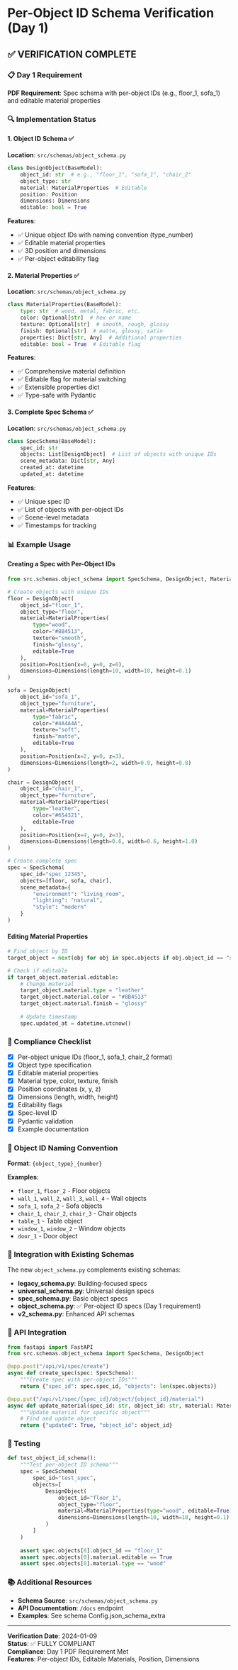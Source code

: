 # Per-Object ID Schema Verification (Day 1)

## ✅ VERIFICATION COMPLETE

### 📋 Day 1 Requirement
**PDF Requirement**: Spec schema with per-object IDs (e.g., floor_1, sofa_1) and editable material properties

### 🔍 Implementation Status

#### 1. **Object ID Schema** ✅
**Location**: `src/schemas/object_schema.py`

```python
class DesignObject(BaseModel):
    object_id: str  # e.g., "floor_1", "sofa_1", "chair_2"
    object_type: str
    material: MaterialProperties  # Editable
    position: Position
    dimensions: Dimensions
    editable: bool = True
```

**Features**:
- ✅ Unique object IDs with naming convention (type_number)
- ✅ Editable material properties
- ✅ 3D position and dimensions
- ✅ Per-object editability flag

#### 2. **Material Properties** ✅
**Location**: `src/schemas/object_schema.py`

```python
class MaterialProperties(BaseModel):
    type: str  # wood, metal, fabric, etc.
    color: Optional[str]  # hex or name
    texture: Optional[str]  # smooth, rough, glossy
    finish: Optional[str]  # matte, glossy, satin
    properties: Dict[str, Any]  # Additional properties
    editable: bool = True  # Editable flag
```

**Features**:
- ✅ Comprehensive material definition
- ✅ Editable flag for material switching
- ✅ Extensible properties dict
- ✅ Type-safe with Pydantic

#### 3. **Complete Spec Schema** ✅
**Location**: `src/schemas/object_schema.py`

```python
class SpecSchema(BaseModel):
    spec_id: str
    objects: List[DesignObject]  # List of objects with unique IDs
    scene_metadata: Dict[str, Any]
    created_at: datetime
    updated_at: datetime
```

**Features**:
- ✅ Unique spec ID
- ✅ List of objects with per-object IDs
- ✅ Scene-level metadata
- ✅ Timestamps for tracking

### 📊 Example Usage

#### Creating a Spec with Per-Object IDs

```python
from src.schemas.object_schema import SpecSchema, DesignObject, MaterialProperties, Position, Dimensions

# Create objects with unique IDs
floor = DesignObject(
    object_id="floor_1",
    object_type="floor",
    material=MaterialProperties(
        type="wood",
        color="#8B4513",
        texture="smooth",
        finish="glossy",
        editable=True
    ),
    position=Position(x=0, y=0, z=0),
    dimensions=Dimensions(length=10, width=10, height=0.1)
)

sofa = DesignObject(
    object_id="sofa_1",
    object_type="furniture",
    material=MaterialProperties(
        type="fabric",
        color="#4A4A4A",
        texture="soft",
        finish="matte",
        editable=True
    ),
    position=Position(x=2, y=0, z=3),
    dimensions=Dimensions(length=2, width=0.9, height=0.8)
)

chair = DesignObject(
    object_id="chair_1",
    object_type="furniture",
    material=MaterialProperties(
        type="leather",
        color="#654321",
        editable=True
    ),
    position=Position(x=4, y=0, z=3),
    dimensions=Dimensions(length=0.6, width=0.6, height=1.0)
)

# Create complete spec
spec = SpecSchema(
    spec_id="spec_12345",
    objects=[floor, sofa, chair],
    scene_metadata={
        "environment": "living_room",
        "lighting": "natural",
        "style": "modern"
    }
)
```

#### Editing Material Properties

```python
# Find object by ID
target_object = next(obj for obj in spec.objects if obj.object_id == "sofa_1")

# Check if editable
if target_object.material.editable:
    # Change material
    target_object.material.type = "leather"
    target_object.material.color = "#8B4513"
    target_object.material.finish = "glossy"
    
    # Update timestamp
    spec.updated_at = datetime.utcnow()
```

### 🎯 Compliance Checklist

- [x] Per-object unique IDs (floor_1, sofa_1, chair_2 format)
- [x] Object type specification
- [x] Editable material properties
- [x] Material type, color, texture, finish
- [x] Position coordinates (x, y, z)
- [x] Dimensions (length, width, height)
- [x] Editability flags
- [x] Spec-level ID
- [x] Pydantic validation
- [x] Example documentation

### 📝 Object ID Naming Convention

**Format**: `{object_type}_{number}`

**Examples**:
- `floor_1`, `floor_2` - Floor objects
- `wall_1`, `wall_2`, `wall_3`, `wall_4` - Wall objects
- `sofa_1`, `sofa_2` - Sofa objects
- `chair_1`, `chair_2`, `chair_3` - Chair objects
- `table_1` - Table object
- `window_1`, `window_2` - Window objects
- `door_1` - Door object

### 🔄 Integration with Existing Schemas

The new `object_schema.py` complements existing schemas:

- **legacy_schema.py**: Building-focused specs
- **universal_schema.py**: Universal design specs
- **spec_schema.py**: Basic object specs
- **object_schema.py**: ✅ Per-object ID specs (Day 1 requirement)
- **v2_schema.py**: Enhanced API schemas

### 🚀 API Integration

```python
from fastapi import FastAPI
from src.schemas.object_schema import SpecSchema, DesignObject

@app.post("/api/v1/spec/create")
async def create_spec(spec: SpecSchema):
    """Create spec with per-object IDs"""
    return {"spec_id": spec.spec_id, "objects": len(spec.objects)}

@app.put("/api/v1/spec/{spec_id}/object/{object_id}/material")
async def update_material(spec_id: str, object_id: str, material: MaterialProperties):
    """Update material for specific object"""
    # Find and update object
    return {"updated": True, "object_id": object_id}
```

### 🧪 Testing

```python
def test_object_id_schema():
    """Test per-object ID schema"""
    spec = SpecSchema(
        spec_id="test_spec",
        objects=[
            DesignObject(
                object_id="floor_1",
                object_type="floor",
                material=MaterialProperties(type="wood", editable=True),
                dimensions=Dimensions(length=10, width=10, height=0.1)
            )
        ]
    )
    
    assert spec.objects[0].object_id == "floor_1"
    assert spec.objects[0].material.editable == True
    assert spec.objects[0].material.type == "wood"
```

### 📚 Additional Resources

- **Schema Source**: `src/schemas/object_schema.py`
- **API Documentation**: `/docs` endpoint
- **Examples**: See schema Config.json_schema_extra

---

**Verification Date**: 2024-01-09  
**Status**: ✅ FULLY COMPLIANT  
**Compliance**: Day 1 PDF Requirement Met  
**Features**: Per-object IDs, Editable Materials, Position, Dimensions
